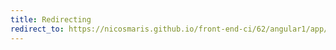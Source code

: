 ```yaml
---
title: Redirecting
redirect_to: https://nicosmaris.github.io/front-end-ci/62/angular1/app/index.html
---
```

